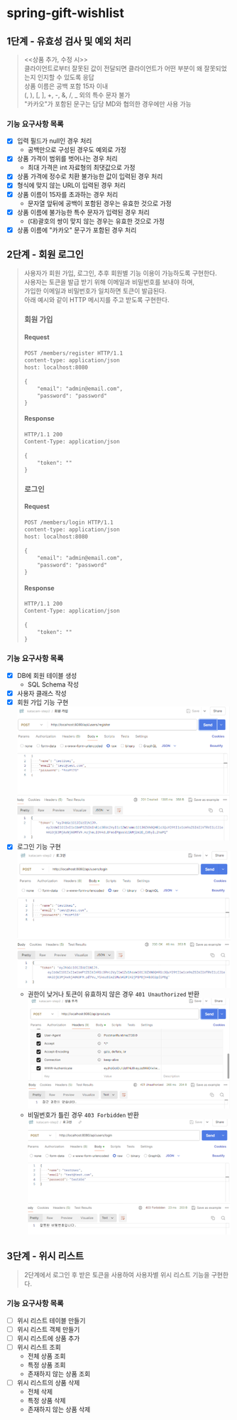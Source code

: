 # spring-gift-wishlist

## 1단계 - 유효성 검사 및 예외 처리
> <<상품 추가, 수정 시>>   
> 클라이언트로부터 잘못된 값이 전달되면 클라이언트가 어떤 부분이 왜 잘못되었는지 인지할 수 있도록 응답   
> 상품 이름은 공백 포함 15자 이내   
> (, ), [, ], +, -, &, /, _ 외의 특수 문자 불가   
> "카카오"가 포함된 문구는 담당 MD와 협의한 경우에만 사용 가능

### 기능 요구사항 목록
- [x] 입력 필드가 null인 경우 처리
  - 공백만으로 구성된 경우도 예외로 가정
- [x] 상품 가격이 범위를 벗어나는 경우 처리
  - 최대 가격은 int 자료형의 최댓값으로 가정
- [x] 상품 가격에 정수로 치환 불가능한 값이 입력된 경우 처리
- [x] 형식에 맞지 않는 URL이 입력된 경우 처리
- [x] 상품 이름이 15자를 초과하는 경우 처리
  - 문자열 앞뒤에 공백이 포함된 경우는 유효한 것으로 가정
- [x] 상품 이름에 불가능한 특수 문자가 입력된 경우 처리
  - (대)괄호의 쌍이 맞지 않는 경우는 유효한 것으로 가정
- [x] 상품 이름에 "카카오" 문구가 포함된 경우 처리

## 2단계 - 회원 로그인
> 사용자가 회원 가입, 로그인, 추후 회원별 기능 이용이 가능하도록 구현한다.   
> 사용자는 토큰을 발급 받기 위해 이메일과 비밀번호를 보내야 하며,   
> 가입한 이메일과 비밀번호가 일치하면 토큰이 발급된다.   
> 아래 예시와 같이 HTTP 메시지를 주고 받도록 구현한다.   
> 
> ### 회원 가입
> #### Request
> ```
> POST /members/register HTTP/1.1
> content-type: application/json
> host: localhost:8080
>
> {
>     "email": "admin@email.com",
>     "password": "password"
> }   
> ```
> #### Response
> ```
> HTTP/1.1 200
> Content-Type: application/json
>
> {
>     "token": ""
> }
> ```
> 
> ### 로그인
> #### Request
> ```
> POST /members/login HTTP/1.1
> content-type: application/json
> host: localhost:8080
>
> {
>     "email": "admin@email.com",
>     "password": "password"
> }
> ```
> #### Response
> ```
> HTTP/1.1 200
> Content-Type: application/json
>
> {
>     "token": ""
> }
> 
> ```


### 기능 요구사항 목록
- [x] DB에 회원 테이블 생성
  - SQL Schema 작성
- [x] 사용자 클래스 작성
- [x] 회원 가입 기능 구현
  ![img.png](img.png)
- [x] 로그인 기능 구현
  ![img_1.png](img_1.png)
  - 권한이 낮거나 토큰이 유효하지 않은 경우 `401 Unauthorized` 반환
    ![img_3.png](img_3.png)
  - 비밀번호가 틀린 경우 `403 Forbidden` 반환
    ![img_2.png](img_2.png)

## 3단계 - 위시 리스트
> 2단계에서 로그인 후 받은 토큰을 사용하여 사용자별 위시 리스트 기능을 구현한다.

### 기능 요구사항 목록
- [ ] 위시 리스트 테이블 만들기
- [ ] 위시 리스트 객체 만들기
- [ ] 위시 리스트에 상품 추가
- [ ] 위시 리스트 조회
  - 전체 상품 조회
  - 특정 상품 조회
  - 존재하지 않는 상품 조회
- [ ] 위시 리스트의 상품 삭제
  - 전체 삭제
  - 특정 상품 삭제
  - 존재하지 않는 상품 삭제